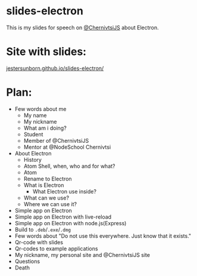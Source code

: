 # slides-electron
This is my slides for speech on [@ChernivtsiJS](https://github.com/chernivtsijs) about Electron.

# Site with slides:

[jestersunborn.github.io/slides-electron/](https://jestersunborn.github.io/slides-electron/)

# Plan:

- Few words about me
  - My name
  - My nickname
  - What am i doing?
   - Student
   - Member of @ChernivtsiJS
   - Mentor at @NodeSchool Chernivtsi
- About Electron
  - History
   - Atom Shell, when, who and for what?
   - Atom
   - Rename to Electron
  - What is Electron
    - What Electron use inside?
  - What can we use?
  - Where we can use it?
- Simple app on Electron
- Simple app on Electron with live-reload
- Simple app on Electron with node.js(Express)
- Build to `.deb`/`.exe`/`.dmg`
- Few words about "Do not use this everywhere. Just know that it exists."
- Qr-code with slides
- Qr-codes to example applications
- My nickname, my personal site and @ChernivtsiJS site
- Questions
- Death
